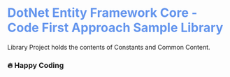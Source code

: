 <div style="color:cornflowerblue">

# DotNet Entity Framework Core - Code First Approach Sample Library

</div>

Library Project holds the contents of Constants and Common Content.

### :fire: Happy Coding
